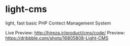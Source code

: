 # light-cms
light, fast basic PHP Contect Management System

Live Preview: http://hireza.ir/product/cms/code/
Preview: https://dribbble.com/shots/16805808-Light-CMS
